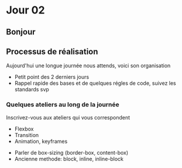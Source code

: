 # Jour 02

## Bonjour

## Processus de réalisation

Aujourd'hui une longue journée nous attends,
voici son organisation

* Petit point des 2 derniers jours
* Rappel rapide des bases et de quelques régles de code, suivez les standards svp

### Quelques ateliers au long de la journée

Inscrivez-vous aux ateliers qui vous correspondent

* Flexbox
* Transition
* Animation, keyframes


- Parler de box-sizing (border-box, content-box)
- Ancienne methode: block, inline, inline-block
